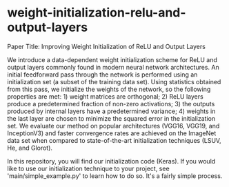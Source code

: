 # weight-initialization-relu-and-output-layers
Paper Title: Improving Weight Initialization of ReLU and Output Layers

We introduce a data-dependent weight initialization scheme for ReLU and output layers commonly found in modern neural network
architectures. An initial feedforward pass through the network is performed using an initialization set (a subset of the
training data set). Using statistics obtained from this pass, we initialize the weights of the network, so the following
properties are met: 1) weight matrices are orthogonal; 2) ReLU layers produce a predetermined fraction of non-zero activations;
3) the outputs produced by internal layers have a predetermined variance; 4) weights in the last layer are chosen to minimize 
the squared error in the initialization set. We evaluate our method on popular architectures (VGG16, VGG19, and InceptionV3) 
and faster convergence rates are achieved on the ImageNet data set when compared to state-of-the-art initialization 
techniques (LSUV, He, and Glorot).

In this repository, you will find our initialization code (Keras). If you would like to use our initialization technique
to your project, see 'main/simple_example.py' to learn how to do so. It's a fairly simple process.
